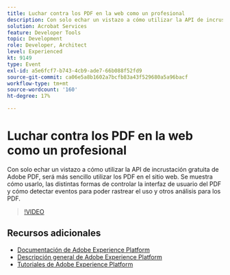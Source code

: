 ```yaml
---
title: Luchar contra los PDF en la web como un profesional
description: Con solo echar un vistazo a cómo utilizar la API de incrustación gratuita de Adobe PDF, será más sencillo utilizar los PDF en el sitio web. Se muestra cómo usarlo, las distintas formas de controlar la interfaz de usuario del PDF y cómo detectar eventos para poder rastrear el uso y otros análisis para los PDF.
solution: Acrobat Services
feature: Developer Tools
topic: Development
role: Developer, Architect
level: Experienced
kt: 9149
type: Event
exl-id: a5e6fcf7-b743-4cb9-ade7-66b088f52fd9
source-git-commit: ca06e5a8b1602a7bcfb83a43f529680a5a96bacf
workflow-type: tm+mt
source-wordcount: '160'
ht-degree: 17%

---
```


# Luchar contra los PDF en la web como un profesional

Con solo echar un vistazo a cómo utilizar la API de incrustación gratuita de Adobe PDF, será más sencillo utilizar los PDF en el sitio web. Se muestra cómo usarlo, las distintas formas de controlar la interfaz de usuario del PDF y cómo detectar eventos para poder rastrear el uso y otros análisis para los PDF.


>[!VIDEO](https://video.tv.adobe.com/v/337602/?quality=12&learn=on&hidetitle=true)

## Recursos adicionales

- [Documentación de Adobe Experience Platform](https://experienceleague.adobe.com/docs/experience-platform.html)
- [Descripción general de Adobe Experience Platform](https://experienceleague.adobe.com/docs/experience-platform/landing/home.html?lang=es)
- [Tutoriales de Adobe Experience Platform](https://experienceleague.adobe.com/docs/platform-learn/tutorials/overview.html?lang=es)
